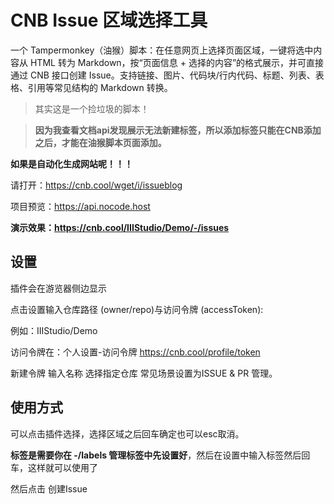 # CNB Issue 区域选择工具

一个 Tampermonkey（油猴）脚本：在任意网页上选择页面区域，一键将选中内容从 HTML 转为 Markdown，按“页面信息 + 选择的内容”的格式展示，并可直接通过 CNB 接口创建 Issue。支持链接、图片、代码块/行内代码、标题、列表、表格、引用等常见结构的 Markdown 转换。

> 其实这是一个捡垃圾的脚本！

> **因为我查看文档api发现展示无法新建标签，所以添加标签只能在CNB添加之后，才能在油猴脚本页面添加。**

**如果是自动化生成网站呢！！！**

请打开：https://cnb.cool/wget/i/issueblog

项目预览：https://api.nocode.host

**演示效果：https://cnb.cool/IIIStudio/Demo/-/issues**


## 设置

插件会在游览器侧边显示

点击设置输入仓库路径 (owner/repo)与访问令牌 (accessToken):

例如：IIIStudio/Demo

访问令牌在：个人设置-访问令牌 https://cnb.cool/profile/token

新建令牌 输入名称 选择指定仓库 常见场景设置为ISSUE & PR 管理。

## 使用方式

可以点击插件选择，选择区域之后回车确定也可以esc取消。

**标签是需要你在 -/labels 管理标签中先设置好**，然后在设置中输入标签然后回车，这样就可以使用了

然后点击 创建Issue
